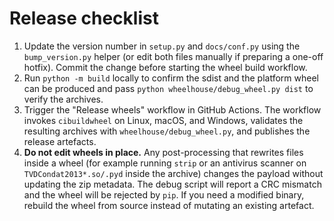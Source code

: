 # Release checklist

1. Update the version number in `setup.py` and `docs/conf.py` using the `bump_version.py`
   helper (or edit both files manually if preparing a one-off hotfix). Commit the change
   before starting the wheel build workflow.
2. Run `python -m build` locally to confirm the sdist and the platform wheel can be
   produced and pass `python wheelhouse/debug_wheel.py dist` to verify the archives.
3. Trigger the "Release wheels" workflow in GitHub Actions. The workflow invokes
   `cibuildwheel` on Linux, macOS, and Windows, validates the resulting archives with
   `wheelhouse/debug_wheel.py`, and publishes the release artefacts.
4. **Do not edit wheels in place.** Any post-processing that rewrites files inside a wheel
   (for example running `strip` or an antivirus scanner on `TVDCondat2013*.so/.pyd` inside
   the archive) changes the payload without updating the zip metadata. The debug script will
   report a CRC mismatch and the wheel will be rejected by `pip`. If you need a modified
   binary, rebuild the wheel from source instead of mutating an existing artefact.
